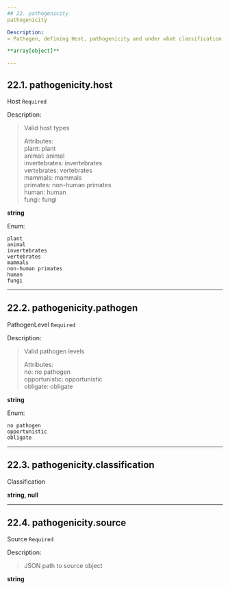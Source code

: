 ```yaml
---
## 22. pathogenicity
pathogenicity  

Description:
> Pathogen, defining Host, pathogenicity and under what classification  

**array[object]**

---
```

## 22.1. pathogenicity.host
Host  `Required`

Description:
> Valid host types  
>  
> Attributes:  
>     plant: plant  
>     animal: animal  
>     invertebrates: invertebrates  
>     vertebrates: vertebrates  
>     mammals: mammals  
>     primates: non-human primates  
>     human: human  
>     fungi: fungi  

**string**

Enum:

	plant
	animal
	invertebrates
	vertebrates
	mammals
	non-human primates
	human
	fungi

---
## 22.2. pathogenicity.pathogen
PathogenLevel  `Required`

Description:
> Valid pathogen levels  
>  
> Attributes:  
>     no: no pathogen  
>     opportunistic: opportunistic  
>     obligate: obligate  

**string**

Enum:

	no pathogen
	opportunistic
	obligate

---
## 22.3. pathogenicity.classification
Classification  

**string, null**

---
## 22.4. pathogenicity.source
Source  `Required`

Description:
> JSON path to source object  

**string**

